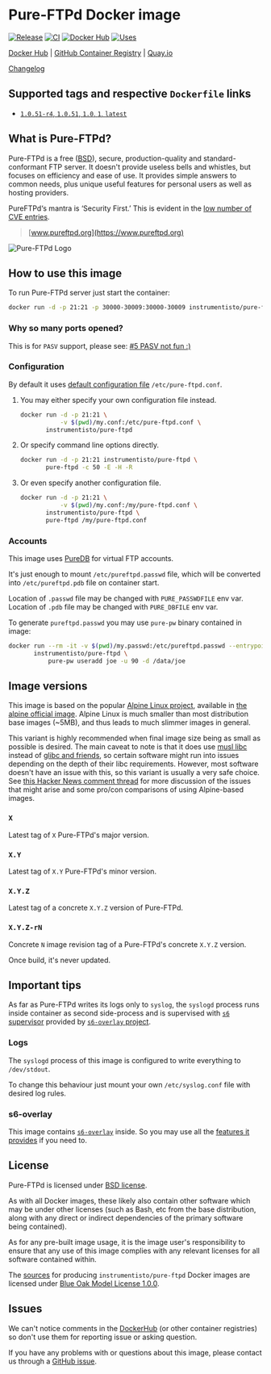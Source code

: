 Pure-FTPd Docker image
======================

[![Release](https://img.shields.io/github/v/release/instrumentisto/pure-ftpd-docker-image "Release")](https://github.com/instrumentisto/pure-ftpd-docker-image/releases)
[![CI](https://github.com/instrumentisto/pure-ftpd-docker-image/workflows/CI/badge.svg?branch=main "CI")](https://github.com/instrumentisto/pure-ftpd-docker-image/actions?query=workflow%3ACI+branch%3Amain)
[![Docker Hub](https://img.shields.io/docker/pulls/instrumentisto/pure-ftpd?label=Docker%20Hub%20pulls "Docker Hub pulls")](https://hub.docker.com/r/instrumentisto/pure-ftpd)
[![Uses](https://img.shields.io/badge/uses-s6--overlay-blue.svg "Uses s6-overlay")](https://github.com/just-containers/s6-overlay)

[Docker Hub](https://hub.docker.com/r/instrumentisto/pure-ftpd)
| [GitHub Container Registry](https://github.com/orgs/instrumentisto/packages/container/package/pure-ftpd)
| [Quay.io](https://quay.io/repository/instrumentisto/pure-ftpd)

[Changelog](https://github.com/instrumentisto/pure-ftpd-docker-image/blob/main/CHANGELOG.md)




## Supported tags and respective `Dockerfile` links

- [`1.0.51-r4`, `1.0.51`, `1.0`, `1`, `latest`][201]




## What is Pure-FTPd?

Pure-FTPd is a free ([BSD][91]), secure, production-quality and standard-conformant FTP server. It doesn't provide useless bells and whistles, but focuses on efficiency and ease of use. It provides simple answers to common needs, plus unique useful features for personal users as well as hosting providers.

PureFTPd‘s mantra is ‘Security First.’ This is evident in the [low number of CVE entries][101].

> [www.pureftpd.org](https://www.pureftpd.org)

![Pure-FTPd Logo](https://www.pureftpd.org/images/pure-ftpd.png)




## How to use this image

To run Pure-FTPd server just start the container: 
```bash
docker run -d -p 21:21 -p 30000-30009:30000-30009 instrumentisto/pure-ftpd
```


### Why so many ports opened?
    
This is for `PASV` support, please see: [#5 PASV not fun :)][12]


### Configuration

By default it uses [default configuration file][10] `/etc/pure-ftpd.conf`.

1. You may either specify your own configuration file instead.

    ```bash
    docker run -d -p 21:21 \
               -v $(pwd)/my.conf:/etc/pure-ftpd.conf \
           instrumentisto/pure-ftpd
    ```

2. Or specify command line options directly.

    ```bash
    docker run -d -p 21:21 instrumentisto/pure-ftpd \
           pure-ftpd -c 50 -E -H -R
    ```
    
3. Or even specify another configuration file.

    ```bash
    docker run -d -p 21:21 \
               -v $(pwd)/my.conf:/my/pure-ftpd.conf \
           instrumentisto/pure-ftpd \
           pure-ftpd /my/pure-ftpd.conf
    ```


### Accounts

This image uses [PureDB][11] for virtual FTP accounts.

It's just enough to mount `/etc/pureftpd.passwd` file, which will be converted into `/etc/pureftpd.pdb` file on container start.

Location of `.passwd` file may be changed with `PURE_PASSWDFILE` env var. Location of `.pdb` file may be changed with `PURE_DBFILE` env var.

To generate `pureftpd.passwd` you may use `pure-pw` binary contained in image:
```bash
docker run --rm -it -v $(pwd)/my.passwd:/etc/pureftpd.passwd --entrypoint sh \
       instrumentisto/pure-ftpd \
           pure-pw useradd joe -u 90 -d /data/joe
```




## Image versions

This image is based on the popular [Alpine Linux project][1], available in [the alpine official image][2]. Alpine Linux is much smaller than most distribution base images (~5MB), and thus leads to much slimmer images in general.

This variant is highly recommended when final image size being as small as possible is desired. The main caveat to note is that it does use [musl libc][4] instead of [glibc and friends][5], so certain software might run into issues depending on the depth of their libc requirements. However, most software doesn't have an issue with this, so this variant is usually a very safe choice. See [this Hacker News comment thread][6] for more discussion of the issues that might arise and some pro/con comparisons of using Alpine-based images.


### `X`

Latest tag of `X` Pure-FTPd's major version.


### `X.Y`

Latest tag of `X.Y` Pure-FTPd's minor version.


### `X.Y.Z`

Latest tag of a concrete `X.Y.Z` version of Pure-FTPd.


### `X.Y.Z-rN`

Concrete `N` image revision tag of a Pure-FTPd's concrete `X.Y.Z` version.

Once build, it's never updated.




## Important tips

As far as Pure-FTPd writes its logs only to `syslog`, the `syslogd` process runs inside container as second side-process and is supervised with [`s6` supervisor][20] provided by [`s6-overlay` project][21].


### Logs

The `syslogd` process of this image is configured to write everything to `/dev/stdout`.

To change this behaviour just mount your own `/etc/syslog.conf` file with desired log rules.


### s6-overlay

This image contains [`s6-overlay`][21] inside. So you may use all the [features it provides][22] if you need to.




## License

Pure-FTPd is licensed under [BSD license][92].

As with all Docker images, these likely also contain other software which may be under other licenses (such as Bash, etc from the base distribution, along with any direct or indirect dependencies of the primary software being contained).

As for any pre-built image usage, it is the image user's responsibility to ensure that any use of this image complies with any relevant licenses for all software contained within.

The [sources][90] for producing `instrumentisto/pure-ftpd` Docker images are licensed under [Blue Oak Model License 1.0.0][91].




## Issues

We can't notice comments in the [DockerHub] (or other container registries) so don't use them for reporting issue or asking question.

If you have any problems with or questions about this image, please contact us through a [GitHub issue][3].





[DockerHub]: https://hub.docker.com

[1]: http://alpinelinux.org
[2]: https://hub.docker.com/_/alpine
[3]: https://github.com/instrumentisto/pure-ftpd-docker-image/issues
[4]: http://www.musl-libc.org
[5]: http://www.etalabs.net/compare_libcs.html
[6]: https://news.ycombinator.com/item?id=10782897
[10]: https://github.com/jedisct1/pure-ftpd/blob/1.0.47/pure-ftpd.conf.in
[11]: https://download.pureftpd.org/pure-ftpd/doc/README.Virtual-Users
[12]: https://github.com/stilliard/docker-pure-ftpd/issues/5
[20]: http://skarnet.org/software/s6/overview.html
[21]: https://github.com/just-containers/s6-overlay
[22]: https://github.com/just-containers/s6-overlay#usage
[90]: https://github.com/instrumentisto/pure-ftpd-docker-image
[91]: https://github.com/instrumentisto/pure-ftpd-docker-image/blob/main/LICENSE.md
[92]: https://download.pureftpd.org/pub/pure-ftpd/doc/COPYING
[101]: https://nvd.nist.gov/view/vuln/search-results?query=pure-ftpd&search_type=all&cves=on

[201]: https://github.com/instrumentisto/pure-ftpd-docker-image/blob/main/Dockerfile
